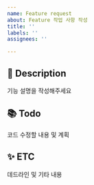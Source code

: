 ```yaml
---
name: Feature request
about: Feature 작업 사항 작성
title: ''
labels: ''
assignees: ''

---
```


## 📌 Description
기능 설명을 작성해주세요

## 📚 Todo
코드 수정할 내용 및 계획
<!-- 고친 기능, 코드 등 요약해서 작성 -->

## ✨ ETC
데드라인 및 기타 내용
